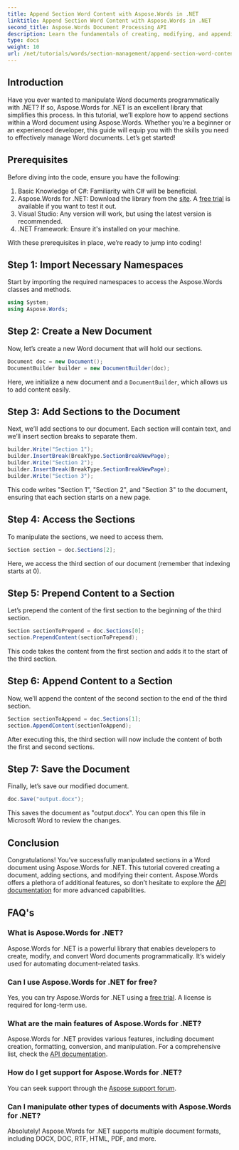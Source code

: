 ```yaml
---
title: Append Section Word Content with Aspose.Words in .NET
linktitle: Append Section Word Content with Aspose.Words in .NET
second_title: Aspose.Words Document Processing API
description: Learn the fundamentals of creating, modifying, and appending sections in Word documents with easy-to-follow examples, perfect for both beginners and experienced developers.
type: docs
weight: 10
url: /net/tutorials/words/section-management/append-section-word-content/
---
```

## Introduction

Have you ever wanted to manipulate Word documents programmatically with .NET? If so, Aspose.Words for .NET is an excellent library that simplifies this process. In this tutorial, we’ll explore how to append sections within a Word document using Aspose.Words. Whether you're a beginner or an experienced developer, this guide will equip you with the skills you need to effectively manage Word documents. Let’s get started!

## Prerequisites

Before diving into the code, ensure you have the following:

1. Basic Knowledge of C#: Familiarity with C# will be beneficial.
2. Aspose.Words for .NET: Download the library from the [site](https://releases.aspose.com/words/net/). A [free trial](https://releases.aspose.com/) is available if you want to test it out.
3. Visual Studio: Any version will work, but using the latest version is recommended.
4. .NET Framework: Ensure it's installed on your machine.

With these prerequisites in place, we’re ready to jump into coding!

## Step 1: Import Necessary Namespaces

Start by importing the required namespaces to access the Aspose.Words classes and methods.

```csharp
using System;
using Aspose.Words;
```

## Step 2: Create a New Document

Now, let’s create a new Word document that will hold our sections.

```csharp
Document doc = new Document();
DocumentBuilder builder = new DocumentBuilder(doc);
```

Here, we initialize a new document and a `DocumentBuilder`, which allows us to add content easily.

## Step 3: Add Sections to the Document

Next, we’ll add sections to our document. Each section will contain text, and we’ll insert section breaks to separate them.

```csharp
builder.Write("Section 1");
builder.InsertBreak(BreakType.SectionBreakNewPage);
builder.Write("Section 2");
builder.InsertBreak(BreakType.SectionBreakNewPage);
builder.Write("Section 3");
```

This code writes "Section 1", "Section 2", and "Section 3" to the document, ensuring that each section starts on a new page.

## Step 4: Access the Sections

To manipulate the sections, we need to access them.

```csharp
Section section = doc.Sections[2];
```

Here, we access the third section of our document (remember that indexing starts at 0).

## Step 5: Prepend Content to a Section

Let’s prepend the content of the first section to the beginning of the third section.

```csharp
Section sectionToPrepend = doc.Sections[0];
section.PrependContent(sectionToPrepend);
```

This code takes the content from the first section and adds it to the start of the third section.

## Step 6: Append Content to a Section

Now, we’ll append the content of the second section to the end of the third section.

```csharp
Section sectionToAppend = doc.Sections[1];
section.AppendContent(sectionToAppend);
```

After executing this, the third section will now include the content of both the first and second sections.

## Step 7: Save the Document

Finally, let’s save our modified document.

```csharp
doc.Save("output.docx");
```

This saves the document as "output.docx". You can open this file in Microsoft Word to review the changes.

## Conclusion

Congratulations! You’ve successfully manipulated sections in a Word document using Aspose.Words for .NET. This tutorial covered creating a document, adding sections, and modifying their content. Aspose.Words offers a plethora of additional features, so don’t hesitate to explore the [API documentation](https://reference.aspose.com/words/net/) for more advanced capabilities.

## FAQ's

### What is Aspose.Words for .NET?

Aspose.Words for .NET is a powerful library that enables developers to create, modify, and convert Word documents programmatically. It’s widely used for automating document-related tasks.

### Can I use Aspose.Words for .NET for free?

Yes, you can try Aspose.Words for .NET using a [free trial](https://releases.aspose.com/). A license is required for long-term use.

### What are the main features of Aspose.Words for .NET?

Aspose.Words for .NET provides various features, including document creation, formatting, conversion, and manipulation. For a comprehensive list, check the [API documentation](https://reference.aspose.com/words/net/).

### How do I get support for Aspose.Words for .NET?

You can seek support through the [Aspose support forum](https://forum.aspose.com/c/words/8).

### Can I manipulate other types of documents with Aspose.Words for .NET?

Absolutely! Aspose.Words for .NET supports multiple document formats, including DOCX, DOC, RTF, HTML, PDF, and more.
